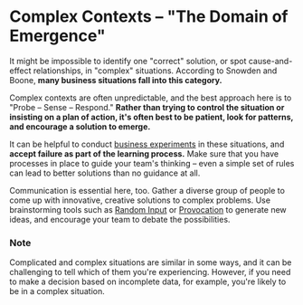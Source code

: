 # Complex Contexts – "The Domain of Emergence"

It might be impossible to identify one "correct" solution, or spot cause-and-effect relationships, in "complex" situations. According to Snowden and Boone, **many business situations fall into this category.**

Complex contexts are often unpredictable, and the best approach here is to "Probe – Sense – Respond." **Rather than trying to control the situation or insisting on a plan of action, it's often best to be patient, look for patterns, and encourage a solution to emerge.**

It can be helpful to conduct [business experiments](https://www.mindtools.com/a26g880/business-experiments) in these situations, and **accept failure as part of the learning process.** Make sure that you have processes in place to guide your team's thinking – even a simple set of rules can lead to better solutions than no guidance at all.

Communication is essential here, too. Gather a diverse group of people to come up with innovative, creative solutions to complex problems. Use brainstorming tools such as [Random Input](https://www.mindtools.com/community/pages/article/newCT_07.php) or [Provocation](https://www.mindtools.com/community/pages/article/newCT_08.php) to generate new ideas, and encourage your team to debate the possibilities.

### Note
Complicated and complex situations are similar in some ways, and it can be challenging to tell which of them you're experiencing. However, if you need to make a decision based on incomplete data, for example, you're likely to be in a complex situation.